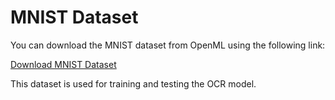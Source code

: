 # MNIST Dataset

You can download the MNIST dataset from OpenML using the following link:

[Download MNIST Dataset](https://www.openml.org/search?type=data&sort=runs&id=554&status=active)

This dataset is used for training and testing the OCR model.